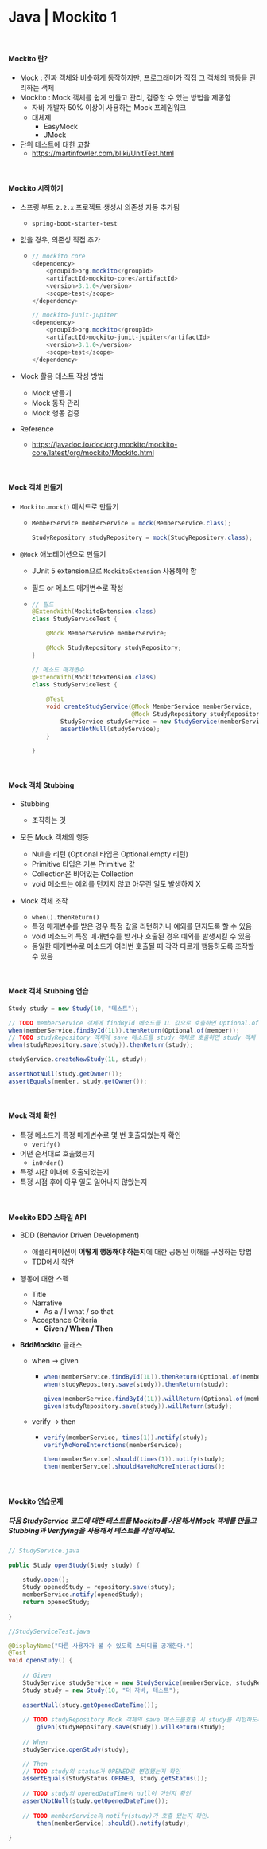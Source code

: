 # Java | Mockito 1

<br>

#### Mockito 란?

- Mock : 진짜 객체와 비슷하게 동작하지만, 프로그래머가 직접 그 객체의 행동을 관리하는 객체
- Mockito : Mock 객체를 쉽게 만들고 관리, 검증할 수 있는 방법을 제공함
  - 자바 개발자 50% 이상이 사용하는 Mock 프레임워크
  - 대체제
    - EasyMock
    - JMock
- 단위 테스트에 대한 고찰
  - https://martinfowler.com/bliki/UnitTest.html

<br>

#### Mockito 시작하기

- 스프링 부트 `2.2.x` 프로젝트 생성시 의존성 자동 추가됨

  - `spring-boot-starter-test`

- 없을 경우, 의존성 직접 추가

  - ```java
    // mockito core
    <dependency>
        <groupId>org.mockito</groupId>
        <artifactId>mockito-core</artifactId>
        <version>3.1.0</version>
        <scope>test</scope>
    </dependency>
    
    // mockito-junit-jupiter
    <dependency>
        <groupId>org.mockito</groupId>
        <artifactId>mockito-junit-jupiter</artifactId>
        <version>3.1.0</version>
        <scope>test</scope>
    </dependency>
    ```

- Mock 활용 테스트 작성 방법
  - Mock 만들기
  - Mock 동작 관리
  - Mock 행동 검증

- Reference
  - https://javadoc.io/doc/org.mockito/mockito-core/latest/org/mockito/Mockito.html

<br>

#### Mock 객체 만들기

- `Mockito.mock()` 메서드로 만들기

  - ```java
    MemberService memberService = mock(MemberService.class);
    
    StudyRepository studyRepository = mock(StudyRepository.class);
    ```

- `@Mock` 애노테이션으로 만들기

  - JUnit 5 extension으로 `MockitoExtension` 사용해야 함

  - 필드 or 메소드 매개변수로 작성

  - ```java
    // 필드
    @ExtendWith(MockitoExtension.class)
    class StudyServiceTest {
    
        @Mock MemberService memberService;
    
        @Mock StudyRepository studyRepository;
    }
    
    // 메소드 매개변수
    @ExtendWith(MockitoExtension.class)
    class StudyServiceTest {
        
        @Test
        void createStudyService(@Mock MemberService memberService,
                                @Mock StudyRepository studyRepository) {
            StudyService studyService = new StudyService(memberService, studyRepository);
            assertNotNull(studyService);
        }
    
    }
    ```

<br>

#### Mock 객체 Stubbing

- Stubbing
  - 조작하는 것
- 모든 Mock 객체의 행동
  - Null을 리턴 (Optional 타입은 Optional.empty 리턴)
  - Primitive 타입은 기본 Primitive 값
  - Collection은 비어있는 Collection
  - void 메소드는 예외를 던지지 않고 아무런 일도 발생하지 X

- Mock 객체 조작
  - `when().thenReturn()`
  - 특정 매개변수를 받은 경우 특정 값을 리턴하거나 예외를 던지도록 할 수 있음
  - void 메소드의 특정 매개변수를 받거나 호출된 경우 예외를 발생시킬 수 있음
  - 동일한 매개변수로 메소드가 여러번 호출될 때 각각 다르게 행동하도록 조작할 수 있음

<br>

#### Mock 객체 Stubbing 연습

```java
Study study = new Study(10, "테스트");

// TODO memberService 객체에 findById 메소드를 1L 값으로 호출하면 Optional.of(member) 객체를 리턴하도록 Stubbing
when(memberService.findById(1L)).thenReturn(Optional.of(member));
// TODO studyRepository 객체에 save 메소드를 study 객체로 호출하면 study 객체 그대로 리턴하도록 Stubbing
when(studyRepository.save(study)).thenReturn(study);

studyService.createNewStudy(1L, study);

assertNotNull(study.getOwner());
assertEquals(member, study.getOwner());
```

<br>

#### Mock 객체 확인

- 특정 메소드가 특정 매개변수로 몇 번 호출되었는지 확인
  - `verify()`
- 어떤 순서대로 호출했는지
  - `inOrder()`
- 특정 시간 이내에 호출되었는지
- 특정 시점 후에 아무 일도 일어나지 않았는지

<br>

#### Mockito BDD 스타일 API

- BDD (Behavior Driven Development)

  - 애플리케이션이 **어떻게 행동해야 하는지**에 대한 공통된 이해를 구성하는 방법
  - TDD에서 착안

- 행동에 대한 스펙

  - Title
  - Narrative
    - As a / I wnat / so that
  - Acceptance Criteria
    - **Given / When / Then**

- **BddMockito** 클래스

  - when → given

    - ```java
      when(memberService.findById(1L)).thenReturn(Optional.of(member));
      when(studyRepository.save(study)).thenReturn(study);
      
      given(memberService.findById(1L)).willReturn(Optional.of(member));
      given(studyRepository.save(study)).willReturn(study);
      ```

  - verify → then

    - ```java
      verify(memberService, times(1)).notify(study);
      verifyNoMoreInterctions(memberService);
      
      then(memberService).should(times(1)).notify(study);
      then(memberService).shouldHaveNoMoreInteractions();
      ```

<br>

#### Mockito 연습문제

##### 다음 StudyService 코드에 대한 테스트를 Mockito를 사용해서 Mock 객체를 만들고 Stubbing과 Verifying을 사용해서 테스트를 작성하세요.

```java
// StudyService.java

public Study openStudy(Study study) {
  
    study.open();
    Study openedStudy = repository.save(study);
    memberService.notify(openedStudy);
    return openedStudy;
  
}
```

```java
//StudyServiceTest.java

@DisplayName("다른 사용자가 볼 수 있도록 스터디를 공개한다.")
@Test
void openStudy() {
  
    // Given
    StudyService studyService = new StudyService(memberService, studyRepository);
    Study study = new Study(10, "더 자바, 테스트");
  	
  	assertNull(study.getOpenedDateTime());
  
    // TODO studyRepository Mock 객체의 save 메소드를호출 시 study를 리턴하도록 만들기.
		given(studyRepository.save(study)).willReturn(study);
  
    // When
    studyService.openStudy(study);

    // Then
    // TODO study의 status가 OPENED로 변경됐는지 확인
    assertEquals(StudyStatus.OPENED, study.getStatus());
  
    // TODO study의 openedDataTime이 null이 아닌지 확인
  	assertNotNull(study.getOpenedDateTime());
  
    // TODO memberService의 notify(study)가 호출 됐는지 확인.
 		then(memberService).should().notify(study);
  
}
```